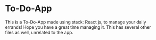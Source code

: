 # To-Do-App
This is a To-Do-App made using stack: React js, to manage your daily errands! Hope you have a great time managing it. This has several other files as well, unrelated to the app.
